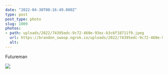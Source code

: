 ```yaml
---
date: "2022-04-30T00:16:49.000Z"
type: post 
post_type: photo
slug: 1009
photos: 
- path: uploads/2022/74395edc-9c72-460e-93ec-b3c6f18711f9.jpeg
  url: https://brandon_swoop.ngrok.io/uploads/2022/74395edc-9c72-460e-93ec-b3c6f18711f9.jpeg
  alt: 
---
```

Futureman 


![](/uploads/2022/74395edc-9c72-460e-93ec-b3c6f18711f9.jpeg)
